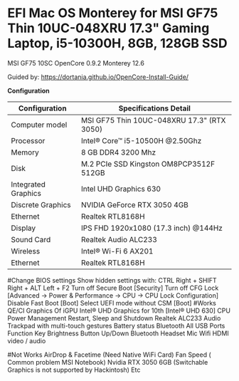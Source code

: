 # EFI Mac OS Monterey for MSI GF75 Thin 10UC-048XRU 17.3" Gaming Laptop, i5-10300H, 8GB, 128GB SSD
 
MSI GF75 10SC OpenCore 0.9.2 Monterey 12.6

Guided by: https://dortania.github.io/OpenCore-Install-Guide/

**Configuration**

|  Configuration | Specifications	Detail | 
|--------------------|--------------------|
| Computer model  | MSI GF75 Thin 10UC-048XRU 17.3" (RTX 3050)  | 
| Processor  | Intel® Core™ i5-10500H @2.50Ghz  |
| Memory  | 8 GB DDR4 3200 Mhz  |
| Disk  | M.2 PCIe SSD Kingston OM8PCP3512F 512GB  |
| Integrated Graphics  | Intel UHD Graphics 630  |
| Discrete Graphics  | NVIDIA GeForce RTX 3050 4GB  |
| Ethernet  | Realtek RTL8168H  |
| Display  | IPS FHD 1920x1080 (17.3 inch) @144Hz  |
| Sound Card  | Realtek Audio ALC233  |
| Wireless  | Intel® Wi-Fi 6 AX201  |
| Ethernet  | Realtek RTL8168H  |

#Change BIOS settings
Show hidden settings with: CTRL Right + SHIFT Right + ALT Left + F2
Turn off Secure Boot [Security]
Turn off CFG Lock [Advanced -> Power & Performance -> CPU -> CPU Lock Configuration]
Disable Fast Boot [Boot]
Select UEFI mode without CSM [Boot]
#Works
QE/CI Graphics Of iGPU Intel® UHD Graphics for 10th [Intel® UHD 630]
CPU Power Management
Restart, Sleep and Shutdown
Realtek ALC233 Audio
Trackpad with multi-touch gestures
Battery status
Bluetooth
All USB Ports
Function Key
Brightness Button Up/Down
Bluetooth Headset Mic
Wifi
HDMI video / audio

#Not Works
AirDrop & Facetime (Need Native WiFi Card)
Fan Speed ( Common problem MSI Notebook)
Nvidia RTX 3050 6GB (Switchable Graphics is not supported by Hackintosh)
Etc
